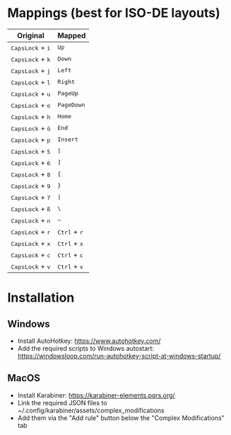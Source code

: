 # Mappings (best for ISO-DE layouts)

|Original|Mapped|
|-|-|
|<kbd>CapsLock</kbd> + <kbd>i</kbd>|<kbd>Up</kbd>|
|<kbd>CapsLock</kbd> + <kbd>k</kbd>|<kbd>Down</kbd>|
|<kbd>CapsLock</kbd> + <kbd>j</kbd>|<kbd>Left</kbd>|
|<kbd>CapsLock</kbd> + <kbd>l</kbd>|<kbd>Right</kbd>|
|<kbd>CapsLock</kbd> + <kbd>u</kbd>|<kbd>PageUp</kbd>|
|<kbd>CapsLock</kbd> + <kbd>o</kbd>|<kbd>PageDown</kbd>|
|<kbd>CapsLock</kbd> + <kbd>h</kbd>|<kbd>Home</kbd>|
|<kbd>CapsLock</kbd> + <kbd>ö</kbd>|<kbd>End</kbd>|
|<kbd>CapsLock</kbd> + <kbd>p</kbd>|<kbd>Insert</kbd>|
|<kbd>CapsLock</kbd> + <kbd>5</kbd>|<kbd>[</kbd>|
|<kbd>CapsLock</kbd> + <kbd>6</kbd>|<kbd>]</kbd>|
|<kbd>CapsLock</kbd> + <kbd>8</kbd>|<kbd>{</kbd>|
|<kbd>CapsLock</kbd> + <kbd>9</kbd>|<kbd>}</kbd>|
|<kbd>CapsLock</kbd> + <kbd>7</kbd>|<kbd>&vert;</kbd>|
|<kbd>CapsLock</kbd> + <kbd>ß</kbd>|<kbd>\\</kbd>|
|<kbd>CapsLock</kbd> + <kbd>n</kbd>|<kbd>~</kbd>|
|<kbd>CapsLock</kbd> + <kbd>r</kbd>|<kbd>Ctrl</kbd> + <kbd>r</kbd>|
|<kbd>CapsLock</kbd> + <kbd>x</kbd>|<kbd>Ctrl</kbd> + <kbd>x</kbd>|
|<kbd>CapsLock</kbd> + <kbd>c</kbd>|<kbd>Ctrl</kbd> + <kbd>c</kbd>|
|<kbd>CapsLock</kbd> + <kbd>v</kbd>|<kbd>Ctrl</kbd> + <kbd>v</kbd>|

# Installation

## Windows

* Install AutoHotkey: https://www.autohotkey.com/
* Add the required scripts to Windows autostart: https://windowsloop.com/run-autohotkey-script-at-windows-startup/

## MacOS

* Install Karabiner: https://karabiner-elements.pqrs.org/
* Link the required JSON files to ~/.config/karabiner/assets/complex_modifications
* Add them via the "Add rule" button below the "Complex Modifications" tab
